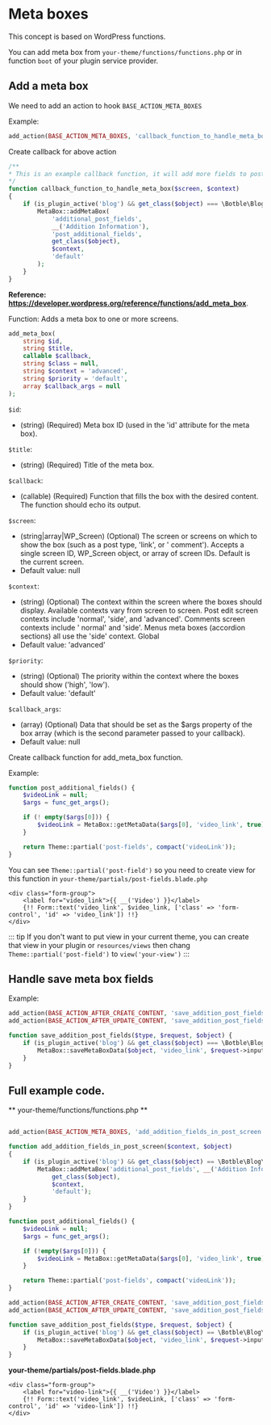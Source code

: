 # Meta boxes

This concept is based on WordPress functions.

You can add meta box from `your-theme/functions/functions.php` or in function `boot` of your plugin service provider.

## Add a meta box

We need to add an action to hook `BASE_ACTION_META_BOXES`

Example:

```php
add_action(BASE_ACTION_META_BOXES, 'callback_function_to_handle_meta_box', 120, 3);
```

Create callback for above action

```php
/**
* This is an example callback function, it will add more fields to post create/edit screen.
*/
function callback_function_to_handle_meta_box($screen, $context)
{
    if (is_plugin_active('blog') && get_class($object) === \Botble\Blog\Models\Post::class && $context == 'advanced') {
        MetaBox::addMetaBox(
            'additional_post_fields',
            __('Addition Information'),
            'post_additional_fields',
            get_class($object),
            $context,
            'default'
        );
    }
}
```

**Reference: https://developer.wordpress.org/reference/functions/add_meta_box**.

Function: Adds a meta box to one or more screens.

```php
add_meta_box(
    string $id, 
    string $title, 
    callable $callback, 
    string $class = null, 
    string $context = 'advanced', 
    string $priority = 'default', 
    array $callback_args = null
);
```

`$id`:

- (string) (Required) Meta box ID (used in the 'id' attribute for the meta box).

`$title`:

- (string) (Required) Title of the meta box.

`$callback`:

- (callable) (Required) Function that fills the box with the desired content. The function should echo its output.

`$screen`:

- (string|array|WP_Screen) (Optional) The screen or screens on which to show the box (such as a post type, 'link', or '
  comment'). Accepts a single screen ID, WP_Screen object, or array of screen IDs. Default is the current screen.
- Default value: null

`$context`:

- (string) (Optional) The context within the screen where the boxes should display. Available contexts vary from screen
  to screen. Post edit screen contexts include 'normal', 'side', and 'advanced'. Comments screen contexts include '
  normal' and 'side'. Menus meta boxes (accordion sections) all use the 'side' context. Global
- Default value: 'advanced'

`$priority`:

- (string) (Optional) The priority within the context where the boxes should show ('high', 'low').
- Default value: 'default'

`$callback_args`:

- (array) (Optional) Data that should be set as the $args property of the box array (which is the second parameter
  passed to your callback).
- Default value: null

Create callback function for add_meta_box function.

Example:

```php
function post_additional_fields() {
    $videoLink = null;
    $args = func_get_args();

    if (! empty($args[0])) {
        $videoLink = MetaBox::getMetaData($args[0], 'video_link', true);
    }

    return Theme::partial('post-fields', compact('videoLink'));
}
```

You can see `Theme::partial('post-field')` so you need to create view for this function
in `your-theme/partials/post-fields.blade.php`

```blade
<div class="form-group">
    <label for="video_link">{{ __('Video') }}</label>
    {!! Form::text('video_link', $video_link, ['class' => 'form-control', 'id' => 'video_link']) !!}
</div>
```

::: tip
If you don't want to put view in your current theme, you can create that view in your plugin or `resources/views` then
chang `Theme::partial('post-field')` to `view('your-view')`
:::

## Handle save meta box fields

Example:

```php
add_action(BASE_ACTION_AFTER_CREATE_CONTENT, 'save_addition_post_fields', 230, 3);
add_action(BASE_ACTION_AFTER_UPDATE_CONTENT, 'save_addition_post_fields', 231, 3);

function save_addition_post_fields($type, $request, $object) {
    if (is_plugin_active('blog') && get_class($object) === \Botble\Blog\Models\Post::class) {
        MetaBox::saveMetaBoxData($object, 'video_link', $request->input('video_link'));
    }
}
```

## Full example code.

** your-theme/functions/functions.php **

```php

add_action(BASE_ACTION_META_BOXES, 'add_addition_fields_in_post_screen', 24, 2);

function add_addition_fields_in_post_screen($context, $object)
{
    if (is_plugin_active('blog') && get_class($object) == \Botble\Blog\Models\Post::class && $context == 'advanced') {
        MetaBox::addMetaBox('additional_post_fields', __('Addition Information'), 'post_additional_fields',
            get_class($object),
            $context,
            'default');
    }
}

function post_additional_fields() {
    $videoLink = null;
    $args = func_get_args();

    if (!empty($args[0])) {
        $videoLink = MetaBox::getMetaData($args[0], 'video_link', true);
    }

    return Theme::partial('post-fields', compact('videoLink'));
}

add_action(BASE_ACTION_AFTER_CREATE_CONTENT, 'save_addition_post_fields', 230, 3);
add_action(BASE_ACTION_AFTER_UPDATE_CONTENT, 'save_addition_post_fields', 231, 3);

function save_addition_post_fields($type, $request, $object) {
    if (is_plugin_active('blog') && get_class($object) == \Botble\Blog\Models\Post::class) {
        MetaBox::saveMetaBoxData($object, 'video_link', $request->input('video_link'));
    }
}
```

**your-theme/partials/post-fields.blade.php**

```blade
<div class="form-group">
    <label for="video-link">{{ __('Video') }}</label>
    {!! Form::text('video_link', $videoLink, ['class' => 'form-control', 'id' => 'video-link']) !!}
</div>
```